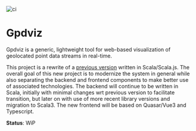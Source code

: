![ci](https://github.com/mbari-org/gpdviz/actions/workflows/ci.yml/badge.svg)

# Gpdviz

Gpdviz is a generic, lightweight tool for web-based visualization
of geolocated point data streams in real-time.

This project is a rewrite of a [previous version](https://github.com/mbari-org/gpdviz-sjs)
written in Scala/Scala.js.
The overall goal of this new project is to modernize the system in general
while also separating the backend and frontend components to make better
use of associated technologies.
The backend will continue to be written in Scala, initially with minimal
changes wrt previous version to facilitate transition, but later on with
use of more recent library versions and migration to Scala3.
The new frontend will be based on Quasar/Vue3 and Typescript.

**Status**: WiP
